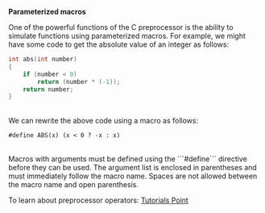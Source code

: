 **Parameterized macros**

One of the powerful functions of the C preprocessor is the ability to simulate functions using parameterized macros. For example, we might have some code to get the absolute value of an integer as follows:

```C
int abs(int number) 
{
    if (number < 0)
        return (number * (-1));
    return number;
}
```
<br/>
We can rewrite the above code using a macro as follows:

```header
#define ABS(x) (x < 0 ? -x : x)
```
<br/>
Macros with arguments must be defined using the ```#define``` directive before they can be used. The argument list is enclosed in parentheses and must immediately follow the macro name. Spaces are not allowed between the macro name and open parenthesis.

To learn about preprocessor operators:
[Tutorials Point](https://www.tutorialspoint.com/cprogramming/c_preprocessors.htm)
